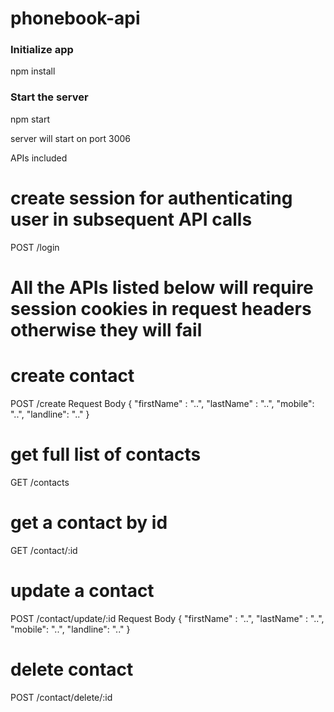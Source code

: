 # phonebook-api

### Initialize app
npm install

### Start the server
npm start

server will start on port 3006 

APIs included

# create session for authenticating user in subsequent API calls
POST /login

# All the APIs listed below will require session cookies in request headers otherwise they will fail
# create contact
POST /create
Request Body
{
    "firstName" : "..",
    "lastName" : "..",
    "mobile": "..",
    "landline": ".."
}

# get full list of contacts
GET /contacts

# get a contact by id
GET /contact/:id

# update a contact 
POST /contact/update/:id
Request Body
{
    "firstName" : "..",
    "lastName" : "..",
    "mobile": "..",
    "landline": ".."
}

# delete contact
POST /contact/delete/:id

